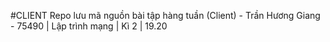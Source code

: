 #CLIENT
Repo lưu mã nguồn bài tập hàng tuần (Client) - Trần Hương Giang - 75490 | Lập trình mạng | Kì 2 | 19.20 
